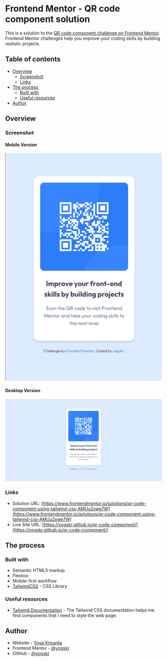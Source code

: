 # Frontend Mentor - QR code component solution

This is a solution to the [QR code component challenge on Frontend Mentor](https://www.frontendmentor.io/challenges/qr-code-component-iux_sIO_H). Frontend Mentor challenges help you improve your coding skills by building realistic projects.

## Table of contents

- [Overview](#overview)
  - [Screenshot](#screenshot)
  - [Links](#links)
- [The process](#the-process)
  - [Built with](#built-with)
  - [Useful resources](#useful-resources)
- [Author](#author)

## Overview

### Screenshot

#### Mobile Version

![Mobile Version](./images/qr-code-mobile-screenshot.png)

#### Desktop Version

![Desktop Version](./images/qr-code-desktop-screenshot.png)

### Links

- Solution URL: [https://www.frontendmentor.io/solutions/qr-code-component-using-tailwind-css-AMUu2xwe7W](https://www.frontendmentor.io/solutions/qr-code-component-using-tailwind-css-AMUu2xwe7W)
- Live Site URL: [https://yogskr.github.io/qr-code-component/](https://yogskr.github.io/qr-code-component/)

## The process

### Built with

- Semantic HTML5 markup
- Flexbox
- Mobile-first workflow
- [TailwindCSS](https://tailwindcss.com/) - CSS Library

### Useful resources

- [Tailwind Documentation](https://tailwindcss.com/docs/installation) - The Tailwind CSS documentation helps me find components that I need to style the web page.

## Author

- Website - [Yoga Krisanta](https://yogskr.github.io/personal-website)
- Frontend Mentor - [@yogskr](https://www.frontendmentor.io/profile/yogskr)
- GitHub - [@yogskr](https://www.github.com/yogskr)

